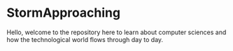 # StormApproaching
Hello, welcome to the repository here to learn about computer sciences and how the technological world flows through day to day.
